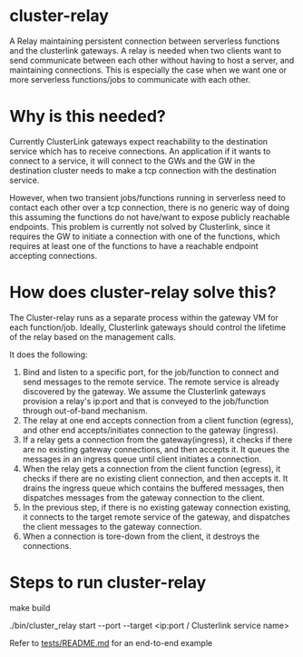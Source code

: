 # cluster-relay
A Relay maintaining persistent connection between serverless functions and the clusterlink gateways. 
A relay is needed when two clients want to send communicate between each other without having to host a server, and maintaining connections.
This is especially the case when we want one or more serverless functions/jobs to communicate with each other.

# Why is this needed?
Currently ClusterLink gateways expect reachability to the destination service which has to receive connections. An application if it wants to connect to a service, it will connect to the GWs and the GW in the destination cluster needs to make a tcp connection with the destination service.

However, when two transient jobs/functions running in serverless need to contact each other over a tcp connection, there is no generic way of doing this assuming the functions do not have/want to expose publicly reachable endpoints. This problem is currently not solved by Clusterlink, since it requires the GW to initiate a connection with one of the functions, which requires at least one of the functions to have a reachable endpoint accepting connections.

# How does cluster-relay solve this?

The Cluster-relay runs as a separate process within the gateway VM for each function/job. Ideally, Clusterlink gateways should control the lifetime of the relay based on the management calls. 

It does the following:
1) Bind and listen to a specific port, for the job/function to connect and send messages to the remote service. The remote service is already discovered by the gateway. We assume the Clusterlink gateways provision a relay's ip:port and that is conveyed to the job/function through out-of-band mechanism. 
2) The relay at one end accepts connection from a client function (egress), and other end accepts/initiates connection to the gateway (ingress).
3) If a relay gets a connection from the gateway(ingress), it checks if there are no existing gateway connections, and then accepts it. It queues the messages in an ingress queue until client initiates a connection.
4) When the relay gets a connection from the client function (egress), it checks if there are no existing client connection, and then accepts it. It drains the ingress queue which contains the buffered messages, then dispatches messages from the gateway connection to the client.
5) In the previous step, if there is no existing gateway connection existing, it connects to the target remote service of the gateway, and dispatches the client messages to the gateway connection.
6) When a connection is tore-down from the client, it destroys the connections.

# Steps to run cluster-relay

   make build

   ./bin/cluster_relay start --port <portnum> --target <ip:port / Clusterlink service name>

   Refer to [tests/README.md](tests/README.md) for an end-to-end example
